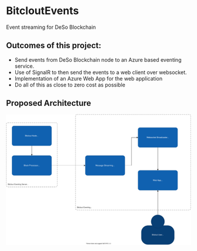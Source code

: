 # BitcloutEvents
Event streaming for DeSo Blockchain

## Outcomes of this project:
- Send events from DeSo Blockchain node to an Azure based eventing service.
- Use of SignalR to then send the events to a web client over websocket.
- Implementation of an Azure Web App for the web application
- Do all of this as close to zero cost as possible

## Proposed Architecture
![Proposed DeSo Blockchain Eventing](./docs/BitcloutEventStreaming.drawio.svg)

